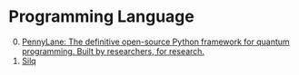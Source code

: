 # Programming Language

0. [PennyLane: The definitive open-source Python framework for quantum programming. Built by researchers, for research.](https://pennylane.ai/)
1. [Silq](https://silq.ethz.ch/)

